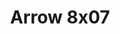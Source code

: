 ---
layout: episodios
title: "Arrow 8x07"
url_serie_padre: 'arrow-temporada-8'
category: 'series'
capitulo: 'yes'
anio: '2019'
prev: 'capitulo-6'
proximo: 'capitulo-8'
sandbox: allow-same-origin allow-forms
idioma: 'Latino/Subtitulado'
calidad: 'Full HD'
reproductores: ["https://upstream.to/embed-tan1q65zpb77.html","https://www.ilovefembed.best/v/28ygrt2qx6nnr76","https://upstream.to/embed-tf1wk669rrlc.html","https://upstream.to/embed-7185zmymgrmj.html","https://www.ilovefembed.best/v/gm6r5c-xr-eg2q3"]
reproductor: 'fembed'
clasificacion: '+10'
tags:
- Ciencia-Ficcion
---